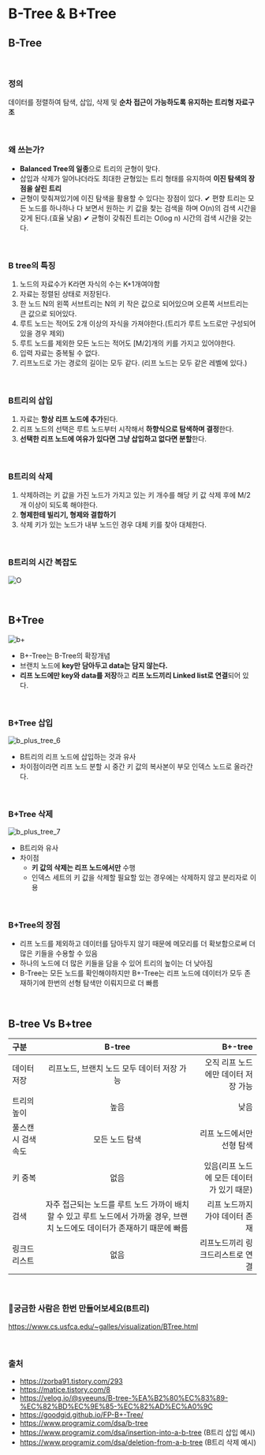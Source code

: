# **B-Tree & B+Tree**

## **B-Tree**

<br>

### **정의**
데이터를 정렬하여 탐색, 삽입, 삭제 및 **순차 접근이 가능하도록 유지하는 트리형 자료구조**

<br>

### **왜 쓰는가?**
- **Balanced Tree의 일종**으로 트리의 균형이 맞다.
- 삽입과 삭제가 일어나더라도 최대한 균형있는 트리 형태를 유지하여 **이진 탐색의 장점을 살린 트리**
- 균형이 맞춰져있기에 이진 탐색을 활용할 수 있다는 장점이 있다. 
✔ 편향 트리는 모든 노드를 하나하나 다 보면서 원하는 키 값을 찾는 검색을 하며 O(n)의 검색 시간을 갖게 된다.(효율 낮음)
✔ 균형이 갖춰진 트리는 O(log n) 시간의 검색 시간을 갖는다.

<br>

### B tree의 특징 
1. 노드의 자료수가 K라면 자식의 수는 K+1개여야함
2. 자료는 정렬된 상태로 저장된다.
3. 한 노드 N의 왼쪽 서브트리는 N의 키 작은 값으로 되어있으며 오른쪽 서브트리는 큰 값으로 되어있다. 
4. 루트 노드는 적어도 2개 이상의 자식을 가져야한다.(트리가 루트 노드로만 구성되어있을 경우 제외)
5. 루트 노드를 제외한 모든 노드는 적어도 [M/2]개의 키를 가지고 있어야한다.
6. 입력 자료는 중복될 수 없다.
7. 리프노드로 가는 경로의 길이는 모두 같다. (리프 노드는 모두 같은 레벨에 있다.)

<br>


### B트리의 **삽입**
1. 자료는 **항상 리프 노드에 추가**된다.
2. 리프 노드의 선택은 루트 노드부터 시작해서 **하향식으로 탐색하며 결정**한다.
3. **선택한 리프 노드에 여유가 있다면 그냥 삽입하고 없다면 분할**한다.

<br>

### B트리의 **삭제**
1. 삭제하려는 키 값을 가진 노드가 가지고 있는 키 개수를 해당 키 값 삭제 후에 M/2개 이상이 되도록 해야한다.
2. **형제한테 빌리기, 형제와 결합하기**
3. 삭제 키가 있는 노드가 내부 노드인 경우 대체 키를 찾아 대체한다.

<br>

### B트리의 시간 복잡도

![O](https://user-images.githubusercontent.com/63101648/129514200-82693f83-c235-4f61-9a7e-1127a9ec1be3.PNG)

<br>

## **B+Tree**

![b+](https://user-images.githubusercontent.com/63101648/129307396-3a379059-c0fe-42c7-849a-b740b4700d9e.png)

- B+-Tree는 B-Tree의 확장개념
- 브랜치 노드에 **key만 담아두고 data는 담지 않는다.** 
- **리프 노드에만 key와 data를 저장**하고 **리프 노드끼리 Linked list로 연결**되어 있다.

<br>


### B+Tree 삽입

![b_plus_tree_6](https://user-images.githubusercontent.com/63101648/129515281-12af1589-53dc-4ae2-ae78-55b1726ba578.png)

- B트리의 리프 노드에 삽입하는 것과 유사
- 차이점이라면 리프 노드 분할 시 중간 키 값의 복사본이 부모 인덱스 노드로 올라간다.

<br> 

### B+Tree 삭제

![b_plus_tree_7](https://user-images.githubusercontent.com/63101648/129515325-6c32c329-effd-44f2-a0fd-5de63c11f88b.png)

- B트리와 유사
- 차이점
  - **키 값의 삭제는 리프 노드에서만** 수행
  - 인덱스 세트의 키 값을 삭제할 필요할 있는 경우에는 삭제하지 않고 분리자로 이용

<br> 

### B+Tree의 장점
- 리프 노드를 제외하고 데이터를 담아두지 않기 때문에 메모리를 더 확보함으로써 더 많은 키들을 수용할 수 있음
- 하나의 노드에 더 많은 키들을 담을 수 있어 트리의 높이는 더 낮아짐
- B-Tree는 모든 노드를 확인해야하지만 B+-Tree는 리프 노드에 데이터가 모두 존재하기에 한번의 선형 탐색만 이뤄지므로 더 빠름 

<br>

## **B-tree Vs B+tree** 
| 구분 | B-tree | B+-tree |
|:--------|:--------:|--------:|
| 데이터 저장 | 리프노드, 브랜치 노드 모두 데이터 저장 가능 | 오직 리프 노드에만 데이터 저장 가능 |
| 트리의 높이 | 높음 | 낮음 |
| 풀스캔시 검색 속도 | 모든 노드 탐색 | 리프 노드에서만 선형 탐색 |
| 키 중복 | 없음 | 있음(리프 노드에 모든 데이터가 있기 때문) |
| 검색 | 자주 접근되는 노드를 루트 노드 가까이 배치할 수 있고 루트 노드에서 가까울 경우, 브랜치 노드에도 데이터가 존재하기 때문에 빠름 | 리프 노드까지 가야 데이터 존재 |
| 링크드 리스트 | 없음 | 리프노드끼리 링크드리스트로 연결 |

<br>

### 🥕궁금한 사람은 한번 만들어보세요(B트리)
https://www.cs.usfca.edu/~galles/visualization/BTree.html

<br>

### 출처
- https://zorba91.tistory.com/293
- https://matice.tistory.com/8
- https://velog.io/@syeeuns/B-tree-%EA%B2%80%EC%83%89-%EC%82%BD%EC%9E%85-%EC%82%AD%EC%A0%9C
- https://goodgid.github.io/FP-B+-Tree/
- https://www.programiz.com/dsa/b-tree
- https://www.programiz.com/dsa/insertion-into-a-b-tree (B트리 삽입 예시)
- https://www.programiz.com/dsa/deletion-from-a-b-tree (B트리 삭제 예시)
